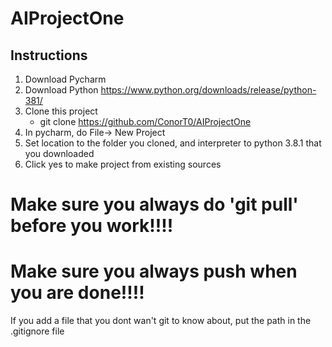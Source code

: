 # AIProjectOne
## Instructions
1. Download Pycharm
2. Download Python https://www.python.org/downloads/release/python-381/
3. Clone this project 
    *  git clone https://github.com/ConorT0/AIProjectOne
4. In pycharm, do File-> New Project
5. Set location to the folder you cloned, and interpreter to python 3.8.1 that you downloaded
6. Click yes to make project from existing sources
# Make sure you always do 'git pull' before you work!!!!
# Make sure you always push when you are done!!!!
If you add a file that you dont wan't git to know about, put the path in the .gitignore file
